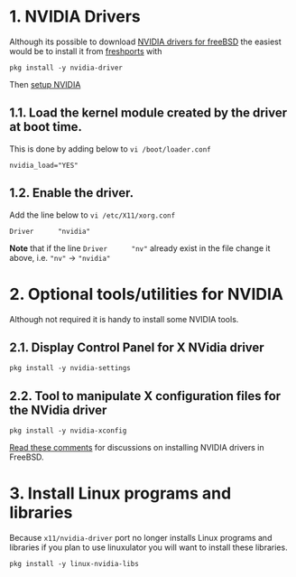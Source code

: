 # 1. NVIDIA Drivers
Although its possible to download [NVIDIA drivers for freeBSD](https://www.nvidia.com/Download/driverResults.aspx/162108/en-us) the easiest would be to install it from [freshports](https://www.freshports.org/x11/nvidia-driver/) with
```
pkg install -y nvidia-driver
```
Then [setup NVIDIA](https://docs.freebsd.org/doc/7.3-RELEASE/usr/share/doc/en/articles/compiz-fusion/nvidia-setup.html)
## 1.1. Load the kernel module created by the driver at boot time.
This is done by adding below to `vi /boot/loader.conf`
```
nvidia_load="YES"
```
## 1.2. Enable the driver.
Add the line below to `vi /etc/X11/xorg.conf`
```
Driver      "nvidia"
```
**Note** that if the line `Driver      "nv"` already exist in the file change it above, i.e. `"nv"` -> `"nvidia"`

# 2. Optional tools/utilities for NVIDIA
Although not required it is handy to install some NVIDIA tools.
## 2.1. Display Control Panel for X NVidia driver
```
pkg install -y nvidia-settings
```
## 2.2. Tool to manipulate X configuration files for the NVidia driver
```
pkg install -y nvidia-xconfig
```
[Read these comments](https://forums.freebsd.org/threads/howto-install-and-configure-nvidia-drivers.3038/) for discussions on installing NVIDIA drivers in FreeBSD.

# 3. Install Linux programs and libraries
Because `x11/nvidia-driver` port no longer installs Linux programs and libraries if you plan to use linuxulator you will want to install these libraries.
```
pkg install -y linux-nvidia-libs
```
